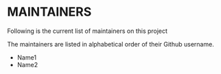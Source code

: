 # MAINTAINERS

Following is the current list of maintainers on this project

The maintainers are listed in alphabetical order of their Github username.

* Name1 
* Name2 
